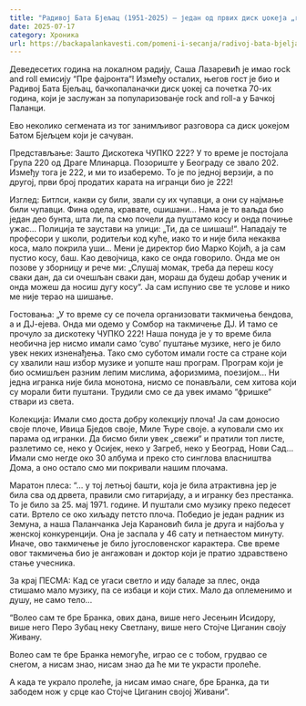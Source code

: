 ```yaml
---
title: "Радивој Бата Бјељац (1951-2025) – један од првих диск џокеја „rock and roll“-а"
date: 2025-07-17
category: Хроника
url: https://backapalankavesti.com/pomeni-i-secanja/radivoj-bata-bjeljac-1951-2025-jedan-od-prvih-disk-dzokeja-rock-and-roll-a/
---
```


Деведесетих година на локалном радију, Саша Лазаревић је имао rock and roll емисију “Пре фајронта“! Између осталих, његов гост је био и Радивој Бата Бјељац, бачкопаланачки диск џокеј са почетка 70-их година, који је заслужан за популаризованје rock and roll-а у Бачкој Паланци.

Ево неколико сегмената из тог занимљивог разговора са диск џокејом Батом Бјељцем који је сачуван.

Представљање: Зашто Дискотека ЧУПКО 222? У то време је постојала Група 220 од Драге Млинарца. Позориште у Београду се звало 202. Између тога је 222, и ми то изаберемо. То је по једној верзији, а по другој, први број продатих карата на игранци био је 222!

Изглед: Битлси, какви су били, звали су их чупавци, а они су најмање били чупавци. Фина одела, кравате, ошишани… Нама је то ваљда био један део бунта, шта ли, па смо почели да пуштамо косу и онда почиње ужас… Полиција те заустави на улици: „Ти, да се шишаш!“. Нападају те професори у школи, родитељи код куће, иако то и није била некаква коса, мало покрила уши… Мени је директор био Марко Којић, а ја сам пустио косу, баш. Као девојчица, како се онда говорило. Онда ме он позове у зборницу и рече ми: „Слушај момак, треба да переш косу сваки дан, да си очешљан сваки дан, мораш да будеш добар ученик и онда можеш да носиш дугу косу“. Ја сам испунио све те услове и нико ме није терао на шишање.

Гостовања: „У то време су се почела организовати такмичења бендова, а и ДЈ-ејева. Онда ми одемо у Сомбор на такмичење ДЈ. И тамо се прочуло за дискотеку ЧУПКО 222! Наша понуда је у то време била необична јер нисмо имали само ‘суво’ пуштање музике, него је било увек неких изненађења. Тако смо суботом имали госте са стране који су хвалили наш избор музике и уопште наш програм. Програм који је био осмишљен разним лепим мислима, афоризмима, поезијом… Ни једна игранка није била монотона, нисмо се понављали, сем хитова који су морали бити пуштани. Трудили смо се да увек имамо “фришке“ ствари из света.

Колекција: Имали смо доста добру колекцију плоча! Ја сам доносио своје плоче, Ивица Бједов своје, Миле Ћуре своје. а куповали смо их парама од игранки. Да бисмо били увек „свежи“ и пратили топ листе, разлетимо се, неко у Осијек, неко у Загреб, неко у Београд, Нови Сад… Имали смо негде око 30 албума и преко сто синглова власништва Дома, а оно остало смо ми покривали нашим плочама.

Маратон плеса: “… у тој летњој башти, која је била атрактивна јер је била сва од дрвета, правили смо гитаријаду, а и игранку без престанка. То је било за 25. мај 1971. године. И пуштали смо музику преко педесет сати. Вртело се око хиљаду петсто плоча. Победио је један радник из Земуна, а наша Паланчанка Јеја Карановић била је друга и најбоља у женској конкуренцији. Она је заспала у 46 сату и петнаестом минуту. Иначе, ово такмичење је било југословенског карактера. Све време овог такмичења био је ангажован и доктор који је пратио здравствено стање учесника.

За крај ПЕСМА: Кад се угаси светло и иду баладе за плес, онда стишамо мало музику, па се избаци и који стих. Мало да оплеменимо и душу, не само тело…

“Волео сам те бре Бранка, ових дана,
више него Јесењин Исидору,
више него Перо Зубац неку Светлану,
више него Стојче Циганин своју Живану.

Волео сам те бре Бранка немогуће,
играо се с тобом, грудвао се снегом,
а нисам знао,
нисам знао да ће ми те украсти пролеће.

А када те украло пролеће,
ја нисам имао снаге, бре Бранка,
да ти забодем нож у срце
као Стојче Циганин својој Живани“.

